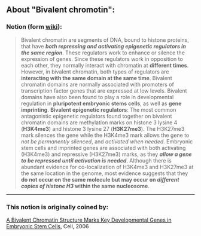 ## About "Bivalent chromotin":
### Notion (form [wiki](https://en.wikipedia.org/wiki/Bivalent_chromatin)):
> Bivalent chromatin are segments of DNA, bound to histone proteins, that have _**both repressing and activating epigenetic regulators in the same region**_. These regulators work to enhance or silence the expression of genes. Since these regulators work in opposition to each other, they normally interact with chromatin at **different times**. However, in bivalent chromatin, both types of regulators are **interacting with the same domain at the same time**. Bivalent chromatin domains are normally associated with promoters of transcription factor genes that are expressed at low levels. Bivalent domains have also been found to play a role in developmental regulation in **pluripotent embryonic stems cells**, as well as **gene imprinting**.
> **Bivalent epigenetic regulators**:  The most common antagonistic epigenetic regulators found together on bivalent chromatin domains are methylation marks on histone 3 lysine 4 (**H3K4me3**) and histone 3 lysine 27 (**H3K27me3**). The H3K27me3 mark silences the gene while the H3K4me3 mark allows the gene to _not be permanently silenced_, and _activated when needed_. Embryonic stem cells and imprinted genes are associated with both activating (H3K4me3) and repressive (H3K27me3) marks, as they _**allow a gene to be repressed until activation is needed**_. Although there is abundant evidence for co-localization of H3K4me3 and H3K27me3 at the same location in the genome, most evidence suggests that they **do not occur on the same molecule but may occur on _different copies of histone H3_ within the same nucleosome**.
-------------------------
### This notion is originally coined by:
[A Bivalent Chromatin Structure Marks Key Developmental Genes in Embryonic Stem Cells](https://www.sciencedirect.com/science/article/pii/S0092867406003801), Cell, 2006
